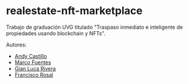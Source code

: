 # realestate-nft-marketplace

Trabajo de graduación UVG titulado "Traspaso inmediato e inteligente de propiedades usando blockchain y NFTs".

Autores:
- [Andy Castillo](https://github.com/Andy5am)
- [Marco Fuentes](https://github.com/marcofuentes05)
- [Gian Luca Rivera](https://github.com/LucaBia)
- [Francisco Rosal](https://github.com/FR98)
